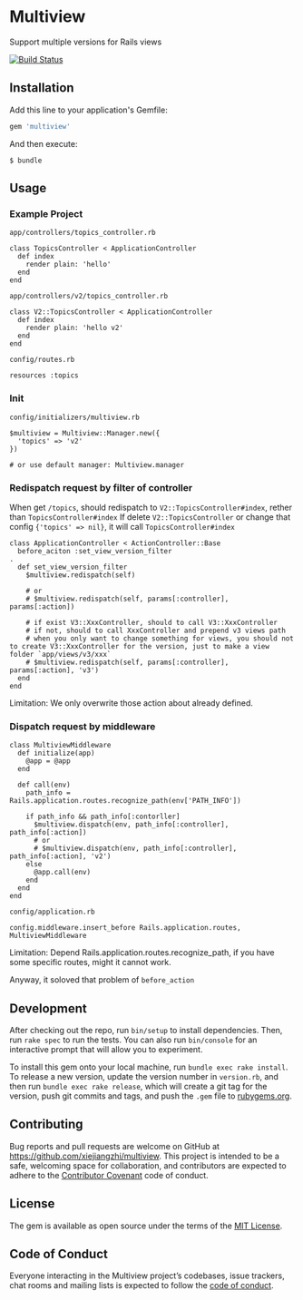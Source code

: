 # Multiview

Support multiple versions for Rails views

[![Build Status](https://travis-ci.org/xiejiangzhi/multiview.svg?branch=master)](https://travis-ci.org/xiejiangzhi/multiview)


## Installation

Add this line to your application's Gemfile:

```ruby
gem 'multiview'
```

And then execute:

    $ bundle


## Usage

### Example Project

`app/controllers/topics_controller.rb`

```
class TopicsController < ApplicationController
  def index
    render plain: 'hello'
  end
end
```

`app/controllers/v2/topics_controller.rb`

```
class V2::TopicsController < ApplicationController
  def index
    render plain: 'hello v2'
  end
end
```

`config/routes.rb`

```
resources :topics
```

### Init

`config/initializers/multiview.rb`

```
$multiview = Multiview::Manager.new({
  'topics' => 'v2'
})

# or use default manager: Multiview.manager
```


### Redispatch request by filter of controller

When get `/topics`, should redispatch to `V2::TopicsController#index`, rether than `TopicsController#index`
If delete `V2::TopicsController` or change that config `{'topics' => nil}`, it will call `TopicsController#index`

```
class ApplicationController < ActionController::Base
  before_aciton :set_view_version_filter
.
  def set_view_version_filter
    $multiview.redispatch(self)

    # or 
    # $multiview.redispatch(self, params[:controller], params[:action])

    # if exist V3::XxxController, should to call V3::XxxController
    # if not, should to call XxxController and prepend v3 views path
    # when you only want to change something for views, you should not to create V3::XxxController for the version, just to make a view folder `app/views/v3/xxx`
    # $multiview.redispatch(self, params[:controller], params[:action], 'v3')
  end
end
```

Limitation: We only overwrite those action about already defined.


### Dispatch request by middleware

```
class MultiviewMiddleware
  def initialize(app)
    @app = @app
  end

  def call(env)
    path_info = Rails.application.routes.recognize_path(env['PATH_INFO'])

    if path_info && path_info[:contorller]
      $multiview.dispatch(env, path_info[:controller], path_info[:action])
      # or 
      # $multiview.dispatch(env, path_info[:controller], path_info[:action], 'v2')
    else
      @app.call(env)
    end
  end
end
```

`config/application.rb`

```
config.middleware.insert_before Rails.application.routes, MultiviewMiddleware
```

Limitation: Depend Rails.application.routes.recognize_path, if you have some specific routes, might it cannot work.

Anyway, it soloved that problem of `before_action`



## Development

After checking out the repo, run `bin/setup` to install dependencies. Then, run `rake spec` to run the tests. You can also run `bin/console` for an interactive prompt that will allow you to experiment.

To install this gem onto your local machine, run `bundle exec rake install`. To release a new version, update the version number in `version.rb`, and then run `bundle exec rake release`, which will create a git tag for the version, push git commits and tags, and push the `.gem` file to [rubygems.org](https://rubygems.org).

## Contributing

Bug reports and pull requests are welcome on GitHub at https://github.com/xiejiangzhi/multiview. This project is intended to be a safe, welcoming space for collaboration, and contributors are expected to adhere to the [Contributor Covenant](http://contributor-covenant.org) code of conduct.

## License

The gem is available as open source under the terms of the [MIT License](http://opensource.org/licenses/MIT).

## Code of Conduct

Everyone interacting in the Multiview project’s codebases, issue trackers, chat rooms and mailing lists is expected to follow the [code of conduct](https://github.com/xiejiangzhi/multiview/blob/master/CODE_OF_CONDUCT.md).
